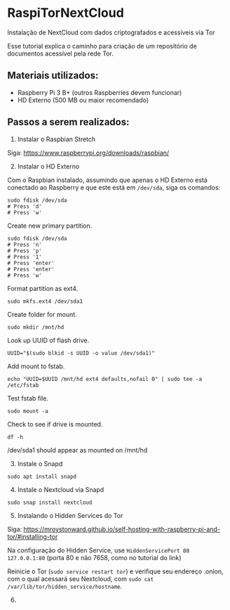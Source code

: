 # RaspiTorNextCloud
Instalação de NextCloud com dados criptografados e acessíveis via Tor

Esse tutorial explica o caminho para criação de um repositório de documentos acessível pela rede Tor.

## Materiais utilizados:

- Raspberry Pi 3 B+ (outros Raspberries devem funcionar)
- HD Externo (500 MB ou maior recomendado)

## Passos a serem realizados:

1) Instalar o Raspbian Stretch

Siga: https://www.raspberrypi.org/downloads/raspbian/

2) Instalar o HD Externo

Com o Raspbian instalado, assumindo que apenas o HD Externo está conectado ao Raspberry e que este está em `/dev/sda`, siga os comandos:

```
sudo fdisk /dev/sda 
# Press 'd'
# Press 'w'
```
Create new primary partition.

```
sudo fdisk /dev/sda
# Press 'n'
# Press 'p'
# Press '1'
# Press 'enter'
# Press 'enter'
# Press 'w'
```
Format partition as ext4.
```
sudo mkfs.ext4 /dev/sda1
```

Create folder for mount.
```
sudo mkdir /mnt/hd
```

Look up UUID of flash drive.
```
UUID="$(sudo blkid -s UUID -o value /dev/sda1)"
```

Add mount to fstab.
```
echo "UUID=$UUID /mnt/hd ext4 defaults,nofail 0" | sudo tee -a /etc/fstab
```

Test fstab file.
```
sudo mount -a
```

Check to see if drive is mounted.
```
df -h
```
/dev/sda1 should appear as mounted on /mnt/hd

3) Instale o Snapd

```
sudo apt install snapd
```

4) Instale o Nextcloud via Snapd

```
sudo snap install nextcloud
```

5) Instalando o Hidden Services do Tor

Siga: https://mroystonward.github.io/self-hosting-with-raspberry-pi-and-tor/#installing-tor

Na configuração do Hidden Service, use `HiddenServicePort 80 127.0.0.1:80` (porta 80 e não 7658, como no tutorial do link)

Reinicie o Tor (`sudo service restart tor`) e verifique seu endereço .onion, com o qual acessará seu Nextcloud, com `sudo cat /var/lib/tor/hidden_service/hostname`.

6) 
